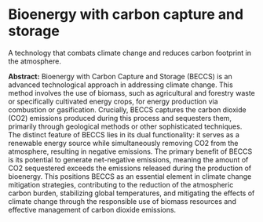# Bioenergy with carbon  capture and storage
 A technology that combats climate change and reduces carbon footprint in the atmosphere.

<b>Abstract:</b> Bioenergy with Carbon Capture and Storage (BECCS) is an advanced technological approach in addressing climate change. This method involves the use of biomass, such as agricultural and forestry waste or specifically cultivated energy crops, for energy production via combustion or gasification. Crucially, BECCS captures the carbon dioxide (CO2) emissions produced during this process and sequesters them, primarily through geological methods or other sophisticated techniques. The distinct feature of BECCS lies in its dual functionality: it serves as a renewable energy source while simultaneously removing CO2 from the atmosphere, resulting in negative emissions. The primary benefit of BECCS is its potential to generate net-negative emissions, meaning the amount of CO2 sequestered exceeds the emissions released during the production of bioenergy. This positions BECCS as an essential element in climate change mitigation strategies, contributing to the reduction of the atmospheric carbon burden, stabilizing global temperatures, and mitigating the effects of climate change through the responsible use of biomass resources and effective management of carbon dioxide emissions.
